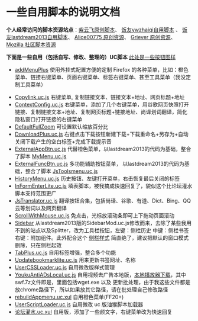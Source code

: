 一些自用脚本的说明文档
=======

**个人经常访问的脚本资源站点**：[紫云飞原创脚本](http://www.cnblogs.com/ziyunfei/archive/2011/11/25/2263756.html)、 [饭友ywzhaiqi自用脚本](https://github.com/ywzhaiqi/userChromeJS) 、 [饭友lastdream2013自用脚本](https://github.com/lastdream2013/userChrome)、 [Alice00775 原创资源](https://github.com/alice0775/userChrome.js)、 [Griever 原创资源](https://github.com/Griever/userChromeJS)、[Mozilla 社区脚本资源](https://j.mozest.com/zh-CN/)

**下面是一些自用（包括自写、修改、整理的）UC脚本** [此处是一些按钮图样](https://github.com/defpt/userChromeJs/blob/master/Picture/README.md)

+ [addMenuPlus](https://github.com/defpt/userChromeJs/tree/master/addMenuPlus)  使用外挂式配置方便的定制 Firefox 的各种菜单，比如：橙色菜单、链接右键菜单、页面右键菜单、标签右键菜单、甚至工具菜单（我没定制工具菜单）
* [Copylink.uc.js](https://github.com/defpt/userChromeJs/blob/master/Copylink.uc.js)  右键菜单, 复制链接文本、链接文本+地址、网页标题+地址
* [ContextConfig.uc.js](https://github.com/defpt/userChromeJs/blob/master/ContextConfig.uc.js) 右键菜单，添加了几个右键菜单，用谷歌网页快照打开链接、复制链接文本+地址、复制网页标题+链接地址、尚译划词翻译，简化隐私窗口打开链接的右键菜单
* [DefaultFullZoom](https://github.com/defpt/userChromeJs/tree/master/Default%20Full%20Zoom%20Level)  可设置默认缩放百分比
* [DownloadPlus.uc.js](https://github.com/defpt/userChromeJs/blob/master/DownloadPlus.uc.js)  右键点击下载按钮新建下载+下载重命名+另存为+自动关闭下载产生的空白标签+完成下载提示音
* [ExternalAppBtn.uc.js](https://github.com/defpt/userChromeJs/blob/master/ExternalAppBtn.uc.js) 代替橙色菜单，以lastdream2013的代码为基础，整合了脚本 [MyMenu.uc.js](https://github.com/defpt/userChromeJs/blob/master/MyMenu.uc.js)
* [ExternalFuncBtn.uc.js](https://github.com/defpt/userChromeJs/blob/master/ExternalFuncBtn.uc.js)  多功能辅助按钮菜单， 以lastdream2013的代码为基础，整合了脚本 [JsToolsmenu.uc.js](https://github.com/defpt/userChromeJs/blob/master/JsToolsmenu.uc.js)
* [HistoryMenu.uc.js](https://github.com/defpt/userChromeJs/blob/master/HistoryMenu.uc.js) 历史按钮、左键打开菜单，右击恢复最后关闭的标签 
* [InFormEnterLite.uc.js](https://github.com/defpt/userChromeJs/blob/master/InFormEnterLite.uc.js) 填表脚本，被我搞成快速回复了，貌似这个比论坛灌水脚本支持范围更广
* [JsTranslator.uc.js](https://github.com/defpt/userChromeJs/blob/master/JsTranslator.uc.js) 翻译按钮合集，包括尚译、谷歌、有道、Dict、Bing、QQ云等划词以及网页翻译
* [ScrollWithMouse.uc.js](https://github.com/defpt/userChromeJs/blob/master/ScrollWithMouse.uc.js)   免点击，光标放滚动条即可上下拖动页面滚动
* [Sidebar](https://github.com/defpt/userChromeJs/blob/master/Sidebar)   从lastdream2013版的SidebarMod.uc.js修改而来，去除了某些我用不到的站点以及Splitter，改为工具栏按钮，左键：侧栏历史 中键：侧栏书签 右键：附加组件。此外配合这个 [侧栏样式](http://userstyles.org/styles/48731/add-ons-manager-in-the-sidebar) 简直绝了，建议把默认的窗口模式删除，只在侧栏起效
* [TabPlus.uc.js](https://github.com/defpt/userChromeJs/blob/master/TabPlus.uc.js) 自用标签增强，整合多个功能
* [Updatebookmarklite.uc.js](https://github.com/defpt/userChromeJs/blob/master/Updatebookmarklite.uc.js) 用来更新书签网址、名称
* [UserCSSLoader.uc.js](https://github.com/defpt/userChromeJs/blob/master/UserCSSLoader.uc.js) 自用微改版样式管理
* [YoukuAntiADsLocal.uc.js](https://github.com/defpt/userChromeJs/blob/master/YoukuAntiADsLocal.uc.js)  自用视频去广告本地版，[本地播放器下载](http://pan.baidu.com/share/link?shareid=557590&uk=1426575002)，其中swf.7z文件即是，里面包括wget.exe 以及 更新批处理，由于我这些文件都是放chrome路径下，所以如果放其它路径，请在批处理自己修改路径
* [rebuildAppmenu.uc.xul](https://github.com/defpt/userChromeJs/blob/master/rebuildAppmenu.uc.xul) 自用橙色菜单(FF20+)
* [UserScriptLoader.uc.js](https://github.com/defpt/userChromeJs/blob/master/UserScriptLoader.uc.js) 自用微改 uc 版油猴脚本加载器
* [论坛灌水.uc.xul](https://github.com/defpt/userChromeJs/blob/master/%E8%AE%BA%E5%9D%9B%E7%81%8C%E6%B0%B4.uc.xul) 自用版，添加了一些颜文字，右键菜单改为快速回复
